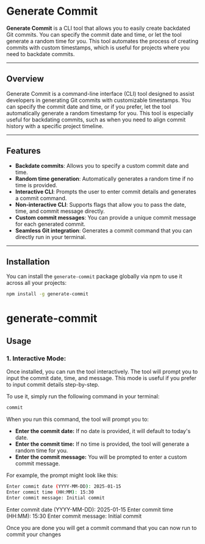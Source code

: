 # Generate Commit

**Generate Commit** is a CLI tool that allows you to easily create backdated Git commits. You can specify the commit date and time, or let the tool generate a random time for you. This tool automates the process of creating commits with custom timestamps, which is useful for projects where you need to backdate commits.

---

## Overview

Generate Commit is a command-line interface (CLI) tool designed to assist developers in generating Git commits with customizable timestamps. You can specify the commit date and time, or if you prefer, let the tool automatically generate a random timestamp for you. This tool is especially useful for backdating commits, such as when you need to align commit history with a specific project timeline.

---

## Features

- **Backdate commits**: Allows you to specify a custom commit date and time.
- **Random time generation**: Automatically generates a random time if no time is provided.
- **Interactive CLI**: Prompts the user to enter commit details and generates a commit command.
- **Non-interactive CLI**: Supports flags that allow you to pass the date, time, and commit message directly.
- **Custom commit messages**: You can provide a unique commit message for each generated commit.
- **Seamless Git integration**: Generates a commit command that you can directly run in your terminal.

---

## Installation

You can install the `generate-commit` package globally via npm to use it across all your projects:

```bash
npm install -g generate-commit
```

# generate-commit

## Usage

### 1. Interactive Mode:

Once installed, you can run the tool interactively. The tool will prompt you to input the commit date, time, and message. This mode is useful if you prefer to input commit details step-by-step.

To use it, simply run the following command in your terminal:

```bash
commit
```

When you run this command, the tool will prompt you to:

- **Enter the commit date:** If no date is provided, it will default to today's date.
- **Enter the commit time:** If no time is provided, the tool will generate a random time for you.
- **Enter the commit message:** You will be prompted to enter a custom commit message.

For example, the prompt might look like this:

```bash
Enter commit date (YYYY-MM-DD): 2025-01-15
Enter commit time (HH:MM): 15:30
Enter commit message: Initial commit
```

Enter commit date (YYYY-MM-DD): 2025-01-15 Enter commit time (HH:MM): 15:30 Enter commit message: Initial commit

Once you are done you will get a commit command that you can now run to commit your changes
